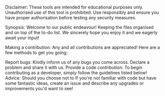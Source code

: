 Disclaimer:
These tools are intended for educational purposes only. Unauthorised use of this tool is prohibited. Use responsibly and ensure you have proper authorisation before testing any security measures.


Synopsis: Welcome to our public endeavour! Keeping the files organised and on top of the to-do list. We sincerely hope you enjoy it and we eagerly await your input!

Making a contribution: Any and all contributions are appreciated! Here are a few methods to get you going:

Report bugs: Kindly inform us of any bugs you come across. Declare a problem and share it with us. Provide a code contribution: To begin contributing as a developer, simply follow the guidelines listed below! Advice: Should you choose not to If you're not familiar with code but have some fantastic ideas, create an issue and describe any upgrades or improvements you'd want to see!

